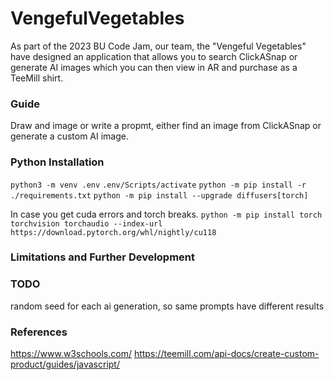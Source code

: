 # VengefulVegetables
As part of the 2023 BU Code Jam, our team, the "Vengeful Vegetables" have designed an application that allows you to search ClickASnap or generate AI images which you can then view in AR and purchase as a TeeMill shirt.

### Guide
Draw and image or write a propmt, either find an image from ClickASnap or generate a custom AI image.

### Python Installation
`python3 -m venv .env`
`.env/Scripts/activate`
`python -m pip install -r ./requirements.txt`
`python -m pip install --upgrade diffusers[torch]`

In case you get cuda errors and torch breaks.
`python -m pip install torch torchvision torchaudio --index-url https://download.pytorch.org/whl/nightly/cu118`

### Limitations and Further Development

### TODO
random seed for each ai generation, so same prompts have different results

### References
https://www.w3schools.com/
https://teemill.com/api-docs/create-custom-product/guides/javascript/



